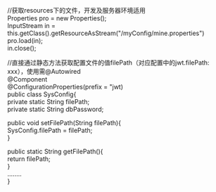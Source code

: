 //获取resources下的文件，开发及服务器环境适用<br />Properties pro = new Properties();<br />InputStream in = this.getClass().getResourceAsStream("/myConfig/mine.properties")<br />pro.load(in);<br />in.close();

//直接通过静态方法获取配置文件的值filePath（对应配置中的jwt.filePath: xxx），使用需@Autowired<br />@Component<br />@ConfigurationProperties(prefix = "jwt)<br />public class SysConfig{<br />private static String filePath;<br />private static String dbPassword;

public void setFilePath(String filePath){<br />SysConfig.filePath = filePath;<br />}

public static String getFilePath(){<br />return filePath;<br />}<br />........<br />}


